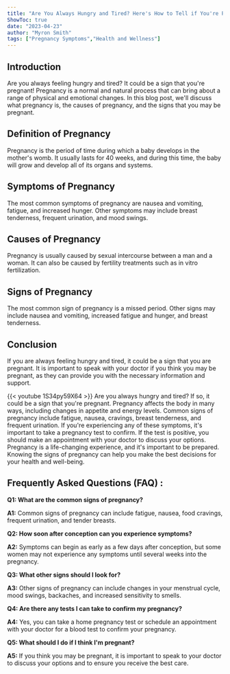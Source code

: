 ```yaml
---
title: "Are You Always Hungry and Tired? Here's How to Tell if You're Pregnant!"
ShowToc: true 
date: "2023-04-23"
author: "Myron Smith" 
tags: ["Pregnancy Symptoms","Health and Wellness"]
---
```

## Introduction
Are you always feeling hungry and tired? It could be a sign that you're pregnant! Pregnancy is a normal and natural process that can bring about a range of physical and emotional changes. In this blog post, we'll discuss what pregnancy is, the causes of pregnancy, and the signs that you may be pregnant. 

## Definition of Pregnancy
Pregnancy is the period of time during which a baby develops in the mother's womb. It usually lasts for 40 weeks, and during this time, the baby will grow and develop all of its organs and systems. 

## Symptoms of Pregnancy
The most common symptoms of pregnancy are nausea and vomiting, fatigue, and increased hunger. Other symptoms may include breast tenderness, frequent urination, and mood swings. 

## Causes of Pregnancy
Pregnancy is usually caused by sexual intercourse between a man and a woman. It can also be caused by fertility treatments such as in vitro fertilization. 

## Signs of Pregnancy
The most common sign of pregnancy is a missed period. Other signs may include nausea and vomiting, increased fatigue and hunger, and breast tenderness. 

## Conclusion
If you are always feeling hungry and tired, it could be a sign that you are pregnant. It is important to speak with your doctor if you think you may be pregnant, as they can provide you with the necessary information and support.

{{< youtube 1S34py59X64 >}} 
Are you always hungry and tired? If so, it could be a sign that you're pregnant. Pregnancy affects the body in many ways, including changes in appetite and energy levels. Common signs of pregnancy include fatigue, nausea, cravings, breast tenderness, and frequent urination. If you're experiencing any of these symptoms, it's important to take a pregnancy test to confirm. If the test is positive, you should make an appointment with your doctor to discuss your options. Pregnancy is a life-changing experience, and it's important to be prepared. Knowing the signs of pregnancy can help you make the best decisions for your health and well-being.

## Frequently Asked Questions (FAQ) :
**Q1: What are the common signs of pregnancy?**

**A1:** Common signs of pregnancy can include fatigue, nausea, food cravings, frequent urination, and tender breasts.

**Q2: How soon after conception can you experience symptoms?**

**A2:** Symptoms can begin as early as a few days after conception, but some women may not experience any symptoms until several weeks into the pregnancy.

**Q3: What other signs should I look for?**

**A3:** Other signs of pregnancy can include changes in your menstrual cycle, mood swings, backaches, and increased sensitivity to smells.

**Q4: Are there any tests I can take to confirm my pregnancy?**

**A4:** Yes, you can take a home pregnancy test or schedule an appointment with your doctor for a blood test to confirm your pregnancy.

**Q5: What should I do if I think I'm pregnant?**

**A5:** If you think you may be pregnant, it is important to speak to your doctor to discuss your options and to ensure you receive the best care.




